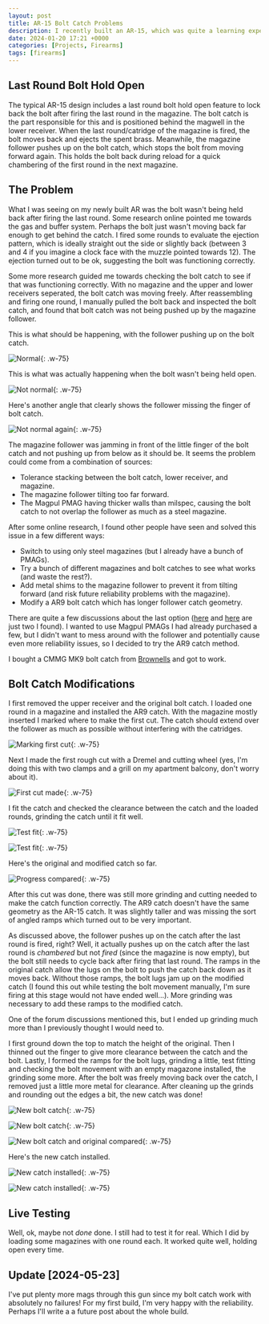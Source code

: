 ```yaml
---
layout: post
title: AR-15 Bolt Catch Problems
description: I recently built an AR-15, which was quite a learning experience and ultimately turned out great. But along the way, I had one issue with the bolt holdback feature not working correctly.
date: 2024-01-20 17:21 +0000
categories: [Projects, Firearms]
tags: [firearms]
---
```


## Last Round Bolt Hold Open

The typical AR-15 design includes a last round bolt hold open feature to lock back the bolt after firing the last round in the magazine. The bolt catch is the part responsible for this and is positioned behind the magwell in the lower receiver. When the last round/catridge of the magazine is fired, the bolt moves back and ejects the spent brass. Meanwhile, the magazine follower pushes up on the bolt catch, which stops the bolt from moving forward again. This holds the bolt back during reload for a quick chambering of the first round in the next magazine.

## The Problem

What I was seeing on my newly built AR was the bolt wasn't being held back after firing the last round. Some research online pointed me towards the gas and buffer system. Perhaps the bolt just wasn't moving back far enough to get behind the catch. I fired some rounds to evaluate the ejection pattern, which is ideally straight out the side or slightly back (between 3 and 4 if you imagine a clock face with the muzzle pointed towards 12). The ejection turned out to be ok, suggesting the bolt was functioning correctly.

Some more research guided me towards checking the bolt catch to see if that was functioning correctly. With no magazine and the upper and lower receivers seperated, the bolt catch was moving freely. After reassembling and firing one round, I manually pulled the bolt back and inspected the bolt catch, and found that bolt catch was not being pushed up by the magazine follower.

This is what should be happening, with the follower pushing up on the bolt catch.

![Normal](/assets/img/posts/bolt_catch_normal.jpg){: .w-75}

This is what was actually happening when the bolt wasn't being held open.

![Not normal](/assets/img/posts/bolt_catch_problem.jpg){: .w-75}

Here's another angle that clearly shows the follower missing the finger of bolt catch.

![Not normal again](/assets/img/posts/bolt_catch_problem2.jpg){: .w-75}

The magazine follower was jamming in front of the little finger of the bolt catch and not pushing up from below as it should be. It seems the problem could come from a combination of sources:
- Tolerance stacking between the bolt catch, lower receiver, and magazine.
- The magazine follower tilting too far forward.
- The Magpul PMAG having thicker walls than milspec, causing the bolt catch to not overlap the follower as much as a steel magazine.

After some online research, I found other people have seen and solved this issue in a few different ways:
- Switch to using only steel magazines (but I already have a bunch of PMAGs).
- Try a bunch of different magazines and bolt catches to see what works (and waste the rest?).
- Add metal shims to the magazine follower to prevent it from tilting forward (and risk future reliability problems with the magazine).
- Modify a AR9 bolt catch which has longer follower catch geometry.

There are quite a few discussions about the last option ([here](https://www.ar15.com/forums/ar-15/Problem_bolt_catch__help_____Fixed_01_29_2010________/66-479984/) and [here](https://www.ar15.com/forums/AR-15/Bolt-Catch-issues-w-Pmags-Advice-Needed/66-736756/) are just two I found). I wanted to use Magpul PMAGs I had already purchased a few, but I didn't want to mess around with the follower and potentially cause even more reliability issues, so I decided to try the AR9 catch method.

I bought a CMMG MK9 bolt catch from [Brownells](https://www.brownells.com/gun-parts/rifle-parts/rifle-receivers-parts/mk9-bolt-catch/?sku=100044634) and got to work.

## Bolt Catch Modifications

I first removed the upper receiver and the original bolt catch. I loaded one round in a magazine and installed the AR9 catch. With the magazine mostly inserted I marked where to make the first cut. The catch should extend over the follower as much as possible without interfering with the catridges.

![Marking first cut](/assets/img/posts/bolt_catch_mark.jpg){: .w-75}

Next I made the first rough cut with a Dremel and cutting wheel (yes, I'm doing this with two clamps and a grill on my apartment balcony, don't worry about it).

![First cut made](/assets/img/posts/bolt_catch_cut.jpg){: .w-75}

I fit the catch and checked the clearance between the catch and the loaded rounds, grinding the catch until it fit well.

![Test fit](/assets/img/posts/bolt_catch_cut2.jpg){: .w-75}

![Test fit](/assets/img/posts/bolt_catch_cut3.jpg){: .w-75}

Here's the original and modified catch so far.

![Progress compared](/assets/img/posts/bolt_catch_compare.jpg){: .w-75}

After this cut was done, there was still more grinding and cutting needed to make the catch function correctly. The AR9 catch doesn't have the same geometry as the AR-15 catch. It was slightly taller and was missing the sort of angled ramps which turned out to be very important.

As discussed above, the follower pushes up on the catch after the last round is fired, right? Well, it actually pushes up on the catch after the last round is *chambered* but not *fired* (since the magazine is now empty), but the bolt still needs to cycle back after firing that last round. The ramps in the original catch allow the lugs on the bolt to push the catch back down as it moves back. Without those ramps, the bolt lugs jam up on the modified catch (I found this out while testing the bolt movement manually, I'm sure firing at this stage would not have ended well...). More grinding was necessary to add these ramps to the modified catch.

One of the forum discussions mentioned this, but I ended up grinding much more than I previously thought I would need to.

I first ground down the top to match the height of the original. Then I thinned out the finger to give more clearance between the catch and the bolt. Lastly, I formed the ramps for the bolt lugs, grinding a little, test fitting and checking the bolt movement with an empty magazone installed, the grinding some more. After the bolt was freely moving back over the catch, I removed just a little more metal for clearance. After cleaning up the grinds and rounding out the edges a bit, the new catch was done!

![New bolt catch](/assets/img/posts/bolt_catch_done.jpg){: .w-75}

![New bolt catch](/assets/img/posts/bolt_catch_done2.jpg){: .w-75}

![New bolt catch and original compared](/assets/img/posts/bolt_catch_compare2.jpg){: .w-75}

Here's the new catch installed.

![New catch installed](/assets/img/posts/bolt_catch_install.jpg){: .w-75}

![New catch installed](/assets/img/posts/bolt_catch_install2.jpg){: .w-75}

## Live Testing

Well, ok, maybe not *done* done. I still had to test it for real. Which I did by loading some magazines with one round each. It worked quite well, holding open every time.

## Update [2024-05-23]

I've put plenty more mags through this gun since my bolt catch work with absolutely no failures! For my first build, I'm very happy with the reliability. Perhaps I'll write a a future post about the whole build.